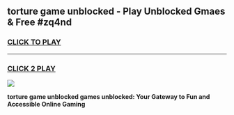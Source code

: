
## torture game unblocked - Play Unblocked Gmaes & Free #zq4nd
<h3>
<a href="https://premium.freeplayer.one?title=torture_game_unblocked&ref=01M">CLICK TO PLAY</a></h3>
<hr>

<h3>
<a href="https://premium.freeplayer.one?title=torture_game_unblocked&ref=01M">CLICK 2 PLAY</a>
  
</h3>

<a href="https://premium.freeplayer.one?title=torture_game_unblocked&ref=01M"><img src="https://clearcache.store/games.png"></a>


**torture game unblocked games unblocked: Your Gateway to Fun and Accessible Online Gaming**
